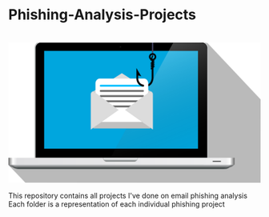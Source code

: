 # Phishing-Analysis-Projects<h1>
<p align="center">
  <img src="to-hack-7109362_1920.png" alt="phishing Project Analysis Banner">
</p>
This repository contains all projects I've done on email phishing analysis
Each folder is a representation of each individual phishing project

